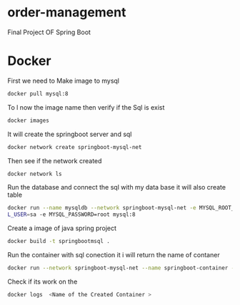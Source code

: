 # order-management
Final Project OF Spring Boot


# Docker 

First we need to  Make image to mysql 
```bash
docker pull mysql:8
```
To l now the image name  then verify if the Sql is exist 
```bash
docker images 
```
It will create the springboot server and sql 
```bash
docker network create springboot-mysql-net

```
Then see if the network created 
```bash
docker network ls
```
Run the database and connect the sql with my data base  it will also create table 
```bash
docker run --name mysqldb --network springboot-mysql-net -e MYSQL_ROOT_PASSWORD=root -e MYSQL_DATABASE=jwt_security -e MYSQ
L_USER=sa -e MYSQL_PASSWORD=root mysql:8
```

Create a image of java spring project 
```bash
docker build -t springbootmsql .
```
Run the container  with sql conection  it i will return the name of contaner  
 ```bash
docker run --network springboot-mysql-net --name springboot-container -p 8080:8080 -d springbootmsql
```

Check if its work  on the 
```bash
docker logs  <Name of the Created Container > 
```







